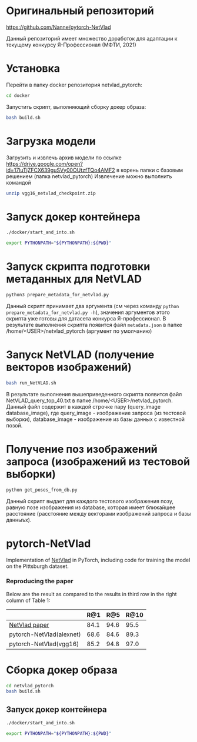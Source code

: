 # Оригинальный репозиторий
https://github.com/Nanne/pytorch-NetVlad

Данный репозиторий имеет множество доработок для адаптации к текущему конкурсу Я-Профессионал (МФТИ, 2021)

# Установка

Перейти в папку docker репозитория netvlad_pytorch:
```bash
cd docker
```
Запустить скрипт, выполняющий сборку докер образа:
```bash
bash build.sh
```

# Загрузка модели
Загрузить и извлечь архив модели по ссылке https://drive.google.com/open?id=17luTjZFCX639guSVy00OUtzfTQo4AMF2 в корень папки с базовым решением (папка netvlad_pytorch)
Извлечение можно выполнить командой
```bash
unzip vgg16_netvlad_checkpoint.zip
```

# Запуск докер контейнера

```bash
./docker/start_and_into.sh

export PYTHONPATH="${PYTHONPATH}:${PWD}"
```

# Запуск скрипта подготовки метаданных для NetVLAD
```bash
python3 prepare_metadata_for_netvlad.py
```
Данный скрипт принимает два аргумента (см через команду `python prepare_metadata_for_netvlad.py -h`), значения аргументов этого скрипта уже готовы для датасета конкурса Я-профессионал.
В результате выполнения скрипта появится файл `metadata.json` в папке /home/\<USER\>/netvlad_pytorch (аргумент по умолчанию)

# Запуск NetVLAD (получение векторов изображений)
```bash
bash run_NetVLAD.sh
```
В результате выполнения вышеприведенного скрипта появится файл NetVLAD_query_top_40.txt в папке /home/\<USER\>/netvlad_pytorch.
Данный файл содержит в каждой строчке пару (query_image database_image), где query_image - изображение запроса (из тестовой выборки), database_image - изображение из базы данных с известной позой.

# Получение поз изображений запроса (изображений из тестовой выборки)
```bash
python get_poses_from_db.py
```
Данный скрипт выдает для каждого тестового изображения позу, равную позе изображения из database, которая имеет ближайшее расстояние (расстояние между векторами изображений запроса и базы данныъх).

# pytorch-NetVlad

Implementation of [NetVlad](https://arxiv.org/abs/1511.07247) in PyTorch, including code for training the model on the Pittsburgh dataset.

### Reproducing the paper

Below are the result as compared to the results in third row in the right column of Table 1:

|   |R@1|R@5|R@10|
|---|---|---|---|
| [NetVlad paper](https://arxiv.org/abs/1511.07247)  | 84.1  | 94.6  | 95.5  |
| pytorch-NetVlad(alexnet)  | 68.6  | 84.6  | 89.3  |
| pytorch-NetVlad(vgg16)  | 85.2  | 94.8  | 97.0  |

# Сборка докер образа

```bash
cd netvlad_pytorch
bash build.sh
```

## Запуск докер контейнера

```bash
./docker/start_and_into.sh

export PYTHONPATH="${PYTHONPATH}:${PWD}"
```
